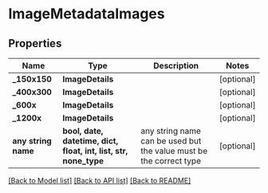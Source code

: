 # ImageMetadataImages


## Properties
Name | Type | Description | Notes
------------ | ------------- | ------------- | -------------
**_150x150** | **ImageDetails** |  | [optional] 
**_400x300** | **ImageDetails** |  | [optional] 
**_600x** | **ImageDetails** |  | [optional] 
**_1200x** | **ImageDetails** |  | [optional] 
**any string name** | **bool, date, datetime, dict, float, int, list, str, none_type** | any string name can be used but the value must be the correct type | [optional]

[[Back to Model list]](../README.md#documentation-for-models) [[Back to API list]](../README.md#documentation-for-api-endpoints) [[Back to README]](../README.md)


